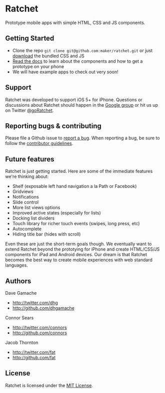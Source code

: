 # Ratchet

Prototype mobile apps with simple HTML, CSS and JS components.

## Getting Started

- Clone the repo `git clone git@github.com:maker/ratchet.git` or just [download]() the bundled CSS and JS
- [Read the docs](http://maker.github.com/ratchet) to learn about the components and how to get a prototype on your phone
- We will have example apps to check out very soon!

## Support

Ratchet was developed to support iOS 5+ for iPhone. Questions or discussions about Ratchet should happen in the [Google group](https://groups.google.com/forum/#!forum/goratchet) or hit us up on Twitter [@goRatchet](http://www.twitter.com/goratchet).

## Reporting bugs & contributing

Please file a Github issue to [report a bug](http://github.com/maker/ratchet/issues). When reporting a bug, be sure to follow the [contributor guidelines](https://github.com/maker/ratchet/blob/master/CONTRIBUTING.md).

## Future features

Ratchet is just getting started. Here are some of the immediate features we're thinking about:

- Shelf (exposable left hand navigation a la Path or Facebook)
- Gridviews
- Notifications
- Slide control
- More list views options
- Improved active states (especially for lists)
- Docking list dividers
- Touch library for richer touch events (swipes, long press, etc)
- Autocomplete
- Hiding title bar (hides with scroll)

Even these are just the short-term goals though. We eventually want to extend Ratchet beyond the prototying for iPhone and create HTML/CSS/JS components for iPad and Android devices. Our dream is that Ratchet becomes the best way to create mobile experiences with web standard languages.

## Authors

Dave Gamache

- http://twitter.com/dhg
- http://github.com/dhgamache

Connor Sears

- http://twitter.com/connors
- http://github.com/connors

Jacob Thornton

- http://twitter.com/fat
- http://github.com/fat


## License

Ratchet is licensed under the [MIT License](http://opensource.org/licenses/MIT).